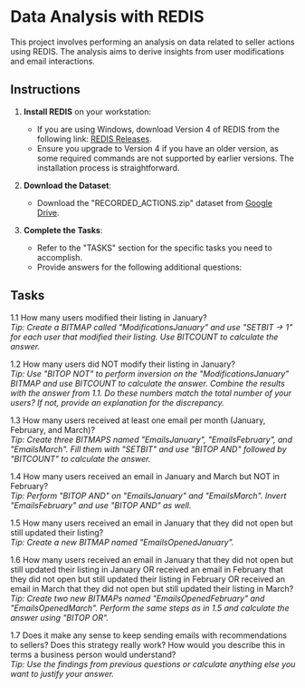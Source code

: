 # Data Analysis with REDIS

This project involves performing an analysis on data related to seller actions using REDIS. The analysis aims to derive insights from user modifications and email interactions.

## Instructions

1. **Install REDIS** on your workstation:
   - If you are using Windows, download Version 4 of REDIS from the following link: [REDIS Releases](https://github.com/tporadowski/redis/releases).
   - Ensure you upgrade to Version 4 if you have an older version, as some required commands are not supported by earlier versions. The installation process is straightforward.

2. **Download the Dataset**:
   - Download the "RECORDED_ACTIONS.zip" dataset from [Google Drive](https://drive.google.com/open?id=1wyL8nQKDEu6rdr9BH6CgBwGnPnvRT8cJ).

3. **Complete the Tasks**:
   - Refer to the "TASKS" section for the specific tasks you need to accomplish.
   - Provide answers for the following additional questions:

## Tasks

1.1 How many users modified their listing in January?  
   *Tip: Create a BITMAP called "ModificationsJanuary" and use "SETBIT -> 1" for each user that modified their listing. Use BITCOUNT to calculate the answer.*

1.2 How many users did NOT modify their listing in January?  
   *Tip: Use "BITOP NOT" to perform inversion on the "ModificationsJanuary" BITMAP and use BITCOUNT to calculate the answer. Combine the results with the answer from 1.1. Do these numbers match the total number of your users? If not, provide an explanation for the discrepancy.*

1.3 How many users received at least one email per month (January, February, and March)?  
   *Tip: Create three BITMAPS named "EmailsJanuary", "EmailsFebruary", and "EmailsMarch". Fill them with "SETBIT" and use "BITOP AND" followed by "BITCOUNT" to calculate the answer.*

1.4 How many users received an email in January and March but NOT in February?  
   *Tip: Perform "BITOP AND" on "EmailsJanuary" and "EmailsMarch". Invert "EmailsFebruary" and use "BITOP AND" as well.*

1.5 How many users received an email in January that they did not open but still updated their listing?  
   *Tip: Create a new BITMAP named "EmailsOpenedJanuary".*

1.6 How many users received an email in January that they did not open but still updated their listing in January OR received an email in February that they did not open but still updated their listing in February OR received an email in March that they did not open but still updated their listing in March?  
   *Tip: Create two new BITMAPs named "EmailsOpenedFebruary" and "EmailsOpenedMarch". Perform the same steps as in 1.5 and calculate the answer using "BITOP OR".*

1.7 Does it make any sense to keep sending emails with recommendations to sellers? Does this strategy really work? How would you describe this in terms a business person would understand?  
   *Tip: Use the findings from previous questions or calculate anything else you want to justify your answer.*
